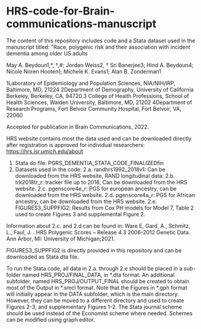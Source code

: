 # HRS-code-for-Brain-communications-manuscript

The content of this repository includes code and a Stata dataset used in the manuscript titled: "Race, polygenic risk and their association with incident dementia among older US adults

May A. Beydoun1,*, †,#; Jordan Weiss2, † Sri Banerjee3; Hind A. Beydoun4; Nicole Noren Hooten1; Michele K. Evans1; Alan B. Zonderman1

1Laboratory of Epidemiology and Population Sciences, NIA/NIH/IRP, Baltimore, MD, 21224
2Department of Demography, University of California Berkeley, Berkeley, CA, 94720
3 College of Health Professions, School of Health Sciences, Walden University, Baltimore, MD, 21202
4Department of Research Programs, Fort Belvoir Community Hospital, Fort Belvoir, VA, 22060

Accepted for publication in Brain Communications, 2022. 

HRS website contains most the data used and can be downloaded directly after registration is approved for individual researchers:
https://hrs.isr.umich.edu/about

1) Stata do file: PGRS_DEMENTIA_STATA_CODE_FINALIZEDfin
2) Datasets used in the code:
2.a. randhrs1992_2018v1: Can be downloaded from the HRS website, RAND longitudinal data: 
2.b. trk2018tr_r: tracker file up to 2018, Can be downloaded from the HRS website. 
2.c. pgenscore4e_r: PGS for european ancestry, can be downloaded from the HRS website. 
2.d. pgenscore4a_r: PGS for African ancestry, can be downloaded from the HRS website.
2.e. FIGURES3_SUPPFIG2: Results from Cox PH models for Model 7, Table 2 used to create Figures 3 and supplemental Figure 2.  

Information about 2.c. and 2.d can be found in:
Ware E, Gard, A., Schmitz, L., Faul, J. . HRS Polygenic Scores – Release 4.3 2006-2012 Genetic Data. Ann Arbor, MI: University of Michigan;2021.

FIGURES3_SUPPFIG2 is directly provided in this repository and can be downloaded as Stata dta file. 


To run the Stata code, all data in 2.a. through 2.e should be placed in a sub-folder named HRS_PROJ/FINAL_DATA, in *.dta format. 
An additional subfolder, named HRS_PROJ/OUTPUT_FINAL should be created to obtain most of the Output in *.smcl format. 
Note that the Figures in *.gph format will initially appear in the DATA subfolder, which is the main directory. However, they can be moved to a different directory
and used to create Figures 2-3, and supplementary Figures 1-2. The Stata journal scheme should be used instead of the Economist scheme where needed. Schemes can be modified using graph editor. 

